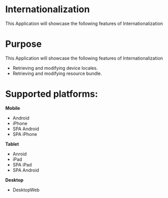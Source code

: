 Internationalization
=====================

This Application will showcase the following features of Internationalization


# Purpose
This Application will showcase the following features of Internationalization

* Retrieving and modifying device locales.
* Retrieving and modifying resource bundle.

# Supported platforms:
**Mobile**
 * Android
 * iPhone
 * SPA Android
 * SPA iPhone
 
**Tablet** 
 * Anroid
 * iPad
 * SPA iPad
 * SPA Android
 
**Desktop**
 * DesktopWeb
